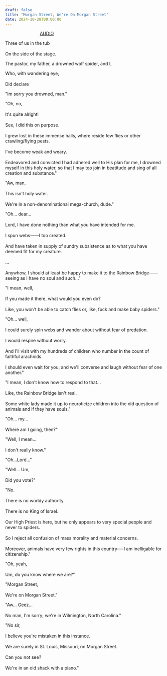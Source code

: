 ```yaml
---
draft: false
title: "Morgan Street, We're On Morgan Street"
date: 2024-10-28T00:00:00
---
```


&nbsp;&nbsp;&nbsp;&nbsp;&nbsp;&nbsp;&nbsp;&nbsp;&nbsp;&nbsp;&nbsp;&nbsp;&nbsp;&nbsp;&nbsp;&nbsp;&nbsp;&nbsp;&nbsp;&nbsp;&nbsp;&nbsp;&nbsp;&nbsp;&nbsp;&nbsp;&nbsp;&nbsp;[AUDIO](/poems/posts/morganstreetpost/morganstreet.mp3)

Three of us in the tub <br>  
On the side of the stage. 

The pastor, my father, a drowned wolf spider, and I, <br>  

Who, with wandering eye,<br>  
Did declare 

"Im sorry you drowned, man." 

"Oh, no, <br>  
It's quite alright! <br>  
See, I did this on purpose. <br>  
I grew lost in these immense halls, where reside few flies or other crawling/flying pests. <br>  
I've become weak and weary. <br>  
Endeavored and convicted I had adhered well to His plan for me, I drowned myself in this holy water, so that I may too join in beatitude and sing of all creation and substance." 

"Aw, man, <br>  
This isn't holy water. <br>  
We're in a non-denominational mega-church, dude."

"Oh... dear... <br>  
Lord, I have done nothing than what you have intended for me. <br>  
I spun webs——I too created. <br>  
And have taken in supply of sundry subsistence as to what you have deemed fit for my creature. <br>  
... <br>  
Anywhow, I should at least be happy to make it to the Rainbow Bridge——seeing as I have no soul and such..." 

"I mean, well, <br>  
If you made it there, what would you even do? <br>  
Like, you won't be able to catch flies or, like, fuck and make baby spiders."

"Oh... well, <br>  
I could surely spin webs and wander about without fear of predation. <br>  
I would respire without worry. <br>  
And I'll visit with my hundreds of children who number in the count of faithful arachnids. <br>  
I should even wait for you, and we'll converse and laugh without fear of one another."

"I mean, I don't know how to respond to that... <br>  
Like, the Rainbow Bridge isn't real. <br>  
Some white lady made it up to neuroticize children into the old question of animals and if they have souls." 

"Oh... my... <br>  
Where am I going, then?"

"Well, I mean... <br>  
I don't really know." 

"Oh...Lord..."

"Well... Um, <br>  
Did you vote?"

"No. <br>  
There is no worldy authority.<br>  
There is no King of Israel. <br>  
Our High Priest is here, but he only appears to very special people and never to spiders. <br>  
So I reject all confusion of mass morality and material concerns. <br>  
Moreover, animals have very few rights in this country—–I am inelligable for citizenship."

"Oh, yeah, <br>  
Um, do you know where we are?"

"Morgan Street, <br>  
We're on Morgan Street."

"Aw... Geez... <br>  
No man, I'm sorry; we're in Wilmington, North Carolina."

"No sir, <br>  
I believe you're mistaken in this instance. <br>  
We are surely in St. Louis, Missouri, on Morgan Street. <br>  
Can you not see? <br>  
We're in an old shack with a piano."


